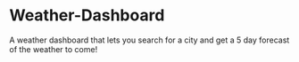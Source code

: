 # Weather-Dashboard
A weather dashboard that lets you search for a city and get a 5 day forecast of the weather to come!
